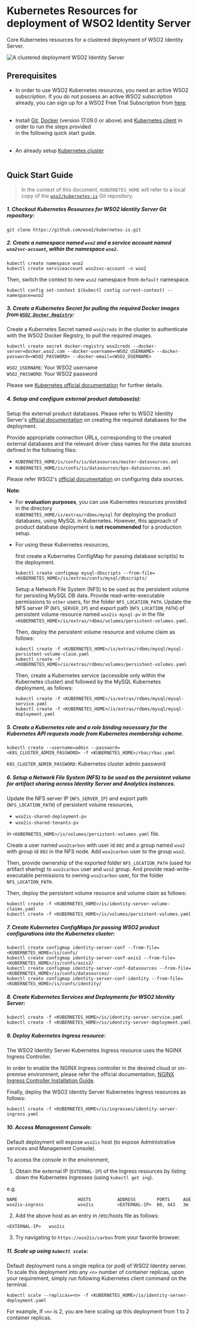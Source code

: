 # Kubernetes Resources for deployment of WSO2 Identity Server

Core Kubernetes resources for a clustered deployment of WSO2 Identity Server.

![A clustered deployment WSO2 Identity Server](is.png)

## Prerequisites

* In order to use WSO2 Kubernetes resources, you need an active WSO2 subscription. If you do not possess an active WSO2
subscription already, you can sign up for a WSO2 Free Trial Subscription from [here](https://wso2.com/free-trial-subscription).<br><br>

* Install [Git](https://git-scm.com/book/en/v2/Getting-Started-Installing-Git), [Docker](https://www.docker.com/get-docker)
(version 17.09.0 or above) and [Kubernetes client](https://kubernetes.io/docs/tasks/tools/install-kubectl/)
in order to run the steps provided<br>in the following quick start guide.<br><br>

* An already setup [Kubernetes cluster](https://kubernetes.io/docs/setup/pick-right-solution/)<br><br>
 
## Quick Start Guide

>In the context of this document, `KUBERNETES_HOME` will refer to a local copy of the [`wso2/kubernetes-is`](https://github.com/wso2/kubernetes-is/)
Git repository.<br>

##### 1. Checkout Kubernetes Resources for WSO2 Identity Server Git repository:

```
git clone https://github.com/wso2/kubernetes-is.git
```

##### 2. Create a namespace named `wso2` and a service account named `wso2svc-account`, within the namespace `wso2`.

```
kubectl create namespace wso2
kubectl create serviceaccount wso2svc-account -n wso2
```

Then, switch the context to new `wso2` namespace from `default` namespace.

```
kubectl config set-context $(kubectl config current-context) --namespace=wso2
```

##### 3. Create a Kubernetes Secret for pulling the required Docker images from [`WSO2 Docker Registry`](https://docker.wso2.com):

Create a Kubernetes Secret named `wso2creds` in the cluster to authenticate with the WSO2 Docker Registry, to pull the required images.

```
kubectl create secret docker-registry wso2creds --docker-server=docker.wso2.com --docker-username=<WSO2_USERNAME> --docker-password=<WSO2_PASSWORD> --docker-email=<WSO2_USERNAME>
```

`WSO2_USERNAME`: Your WSO2 username<br>
`WSO2_PASSWORD`: Your WSO2 password

Please see [Kubernetes official documentation](https://kubernetes.io/docs/tasks/configure-pod-container/pull-image-private-registry/#create-a-secret-in-the-cluster-that-holds-your-authorization-token)
for further details.

##### 4. Setup and configure external product database(s):

Setup the external product databases. Please refer to WSO2 Identity Server's [official documentation](https://docs.wso2.com/display/IS560/Setting+Up+Separate+Databases+for+Clustering)
on creating the required databases for the deployment.

Provide appropriate connection URLs, corresponding to the created external databases and the relevant driver class names for the data sources defined in
the following files:

* `KUBERNETES_HOME/is/confs/is/datasources/master-datasources.xml`
* `KUBERNETES_HOME/is/confs/is/datasources/bps-datasources.xml`

Please refer WSO2's [official documentation](https://docs.wso2.com/display/ADMIN44x/Configuring+master-datasources.xml) on configuring data sources.

**Note**:

* For **evaluation purposes**, you can use Kubernetes resources provided in the directory<br>
`KUBERNETES_HOME/is/extras/rdbms/mysql` for deploying the product databases, using MySQL in Kubernetes. However, this approach of product database deployment is
**not recommended** for a production setup.

* For using these Kubernetes resources,

    first create a Kubernetes ConfigMap for passing database script(s) to the deployment.
    
    ```
    kubectl create configmap mysql-dbscripts --from-file=<KUBERNETES_HOME>/is/extras/confs/mysql/dbscripts/
    ```
    
    Setup a Network File System (NFS) to be used as the persistent volume for persisting MySQL DB data.
    Provide read-write-executable permissions to `other` users, for the folder `NFS_LOCATION_PATH`.
    Update the NFS server IP (`NFS_SERVER_IP`) and export path (`NFS_LOCATION_PATH`) of persistent volume resource
    named `wso2is-mysql-pv` in the file `<KUBERNETES_HOME>/is/extras/rdbms/volumes/persistent-volumes.yaml`.
    
    Then, deploy the persistent volume resource and volume claim as follows:
    
    ```
    kubectl create -f <KUBERNETES_HOME>/is/extras/rdbms/mysql/mysql-persistent-volume-claim.yaml
    kubectl create -f <KUBERNETES_HOME>/is/extras/rdbms/volumes/persistent-volumes.yaml
    ```

    Then, create a Kubernetes service (accessible only within the Kubernetes cluster) and followed by the MySQL Kubernetes deployment, as follows:
    
    ```
    kubectl create -f <KUBERNETES_HOME>/is/extras/rdbms/mysql/mysql-service.yaml
    kubectl create -f <KUBERNETES_HOME>/is/extras/rdbms/mysql/mysql-deployment.yaml
    ```
    
##### 5. Create a Kubernetes role and a role binding necessary for the Kubernetes API requests made from Kubernetes membership scheme.

```
kubectl create --username=admin --password=<K8S_CLUSTER_ADMIN_PASSWORD> -f <KUBERNETES_HOME>/rbac/rbac.yaml
```

`K8S_CLUSTER_ADMIN_PASSWORD`: Kubernetes cluster admin password

##### 6. Setup a Network File System (NFS) to be used as the persistent volume for artifact sharing across Identity Server and Analytics instances.

Update the NFS server IP (`NFS_SERVER_IP`) and export path (`NFS_LOCATION_PATH`) of persistent volume resources,

* `wso2is-shared-deployment-pv`
* `wso2is-shared-tenants-pv`

in `<KUBERNETES_HOME>/is/volumes/persistent-volumes.yaml` file.

Create a user named `wso2carbon` with user id `802` and a group named `wso2` with group id `802` in the NFS node.
Add `wso2carbon` user to the group `wso2`.

Then, provide ownership of the exported folder `NFS_LOCATION_PATH` (used for artifact sharing) to `wso2carbon` user and `wso2` group.
And provide read-write-executable permissions to owning `wso2carbon` user, for the folder `NFS_LOCATION_PATH`.

Then, deploy the persistent volume resource and volume claim as follows:

```
kubectl create -f <KUBERNETES_HOME>/is/identity-server-volume-claims.yaml
kubectl create -f <KUBERNETES_HOME>/is/volumes/persistent-volumes.yaml
```
    
##### 7. Create Kubernetes ConfigMaps for passing WSO2 product configurations into the Kubernetes cluster:

```
kubectl create configmap identity-server-conf --from-file=<KUBERNETES_HOME>/is/confs/
kubectl create configmap identity-server-conf-axis2 --from-file=<KUBERNETES_HOME>/is/confs/axis2/
kubectl create configmap identity-server-conf-datasources --from-file=<KUBERNETES_HOME>/is/confs/datasources/
kubectl create configmap identity-server-conf-identity --from-file=<KUBERNETES_HOME>/is/confs/identity/
```

##### 8. Create Kubernetes Services and Deployments for WSO2 Identity Server:

```
kubectl create -f <KUBERNETES_HOME>/is/identity-server-service.yaml
kubectl create -f <KUBERNETES_HOME>/is/identity-server-deployment.yaml
```

##### 9. Deploy Kubernetes Ingress resource:

The WSO2 Identity Server Kubernetes Ingress resource uses the NGINX Ingress Controller.

In order to enable the NGINX Ingress controller in the desired cloud or on-premise environment,
please refer the official documentation, [NGINX Ingress Controller Installation Guide](https://kubernetes.github.io/ingress-nginx/deploy/).

Finally, deploy the WSO2 Identity Server Kubernetes Ingress resources as follows:

```
kubectl create -f <KUBERNETES_HOME>/is/ingresses/identity-server-ingress.yaml
```

##### 10. Access Management Console:

Default deployment will expose `wso2is` host (to expose Administrative services and Management Console).

To access the console in the environment,

1. Obtain the external IP (`EXTERNAL-IP`) of the Ingress resources by listing down the Kubernetes Ingresses (using `kubectl get ing`).

e.g.

```
NAME                       HOSTS          ADDRESS        PORTS     AGE
wso2is-ingress             wso2is         <EXTERNAL-IP>  80, 443   3m
```

2. Add the above host as an entry in /etc/hosts file as follows:

```
<EXTERNAL-IP>	wso2is
```

3. Try navigating to `https://wso2is/carbon` from your favorite browser.

##### 11. Scale up using `kubectl scale`:

Default deployment runs a single replica (or pod) of WSO2 Identity server. To scale this deployment into any `<n>` number of
container replicas, upon your requirement, simply run following Kubernetes client command on the terminal.

```
kubectl scale --replicas=<n> -f <KUBERNETES_HOME>/is/identity-server-deployment.yaml
```

For example, If `<n>` is 2, you are here scaling up this deployment from 1 to 2 container replicas.
